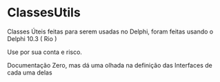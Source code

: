 # ClassesUtils
Classes Úteis feitas para serem usadas no Delphi, foram feitas usando o Delphi 10.3 ( Rio )

Use por sua conta e risco.

Documentação Zero, mas dá uma olhada na definição das Interfaces de cada uma delas
